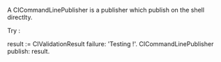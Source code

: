 A CICommandLinePublisher is a publisher which publish on the shell directlty.

Try : 

result := CIValidationResult failure: 'Testing !'.
CICommandLinePublisher publish: result.